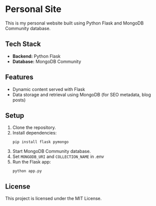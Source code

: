 # Personal Site

This is my personal website built using Python Flask and MongoDB Community database.

## Tech Stack

- **Backend:** Python Flask
- **Database:** MongoDB Community

## Features

- Dynamic content served with Flask
- Data storage and retrieval using MongoDB (for SEO metadata, blog posts)

## Setup

1. Clone the repository.
2. Install dependencies:
    ```
    pip install flask pymongo
    ```
3. Start MongoDB Community database.
4. Set `MONGODB_URI` and `COLLECTION_NAME` in .env
4. Run the Flask app:
    ```
    python app.py
    ```

## License

This project is licensed under the MIT License.